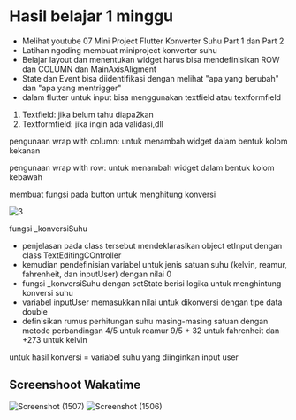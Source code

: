 # Hasil belajar 1 minggu
- Melihat youtube 07 Mini Project Flutter Konverter Suhu Part 1 dan Part 2
- Latihan ngoding membuat miniproject konverter suhu
- Belajar layout dan menentukan widget harus bisa mendefinisikan ROW dan COLUMN dan MainAxisAligment
- State dan Event bisa diidentifikasi dengan melihat "apa yang berubah" dan "apa yang mentrigger"
- dalam flutter untuk input bisa menggunakan textfield atau textformfield
1. Textfield: jika belum tahu diapa2kan
2. Textformfield: jika ingin ada validasi,dll

pengunaan wrap with column:
untuk menambah widget dalam bentuk kolom kekanan

pengunaan wrap with row:
untuk menambah widget dalam bentuk kolom kebawah

membuat fungsi pada button untuk menghitung konversi

![3](https://user-images.githubusercontent.com/63260212/137657633-0dbacb23-0329-4d9e-ba32-db2491b0d889.png)

fungsi _konversiSuhu
- penjelasan pada class tersebut mendeklarasikan object etInput dengan class TextEditingCOntroller
- kemudian pendefinisian variabel untuk jenis satuan suhu (kelvin, reamur, fahrenheit, dan inputUser) dengan nilai 0
- fungsi _konversiSuhu dengan setState berisi logika untuk menghintung konversi suhu
- variabel inputUser memasukkan nilai untuk dikonversi dengan tipe data double
- definisikan rumus perhitungan suhu masing-masing satuan dengan metode perbandingan
4/5 untuk reamur
9/5 + 32 untuk fahrenheit
dan +273 untuk kelvin

untuk hasil konversi = variabel suhu yang diinginkan input user

## Screenshoot Wakatime
![Screenshot (1507)](https://user-images.githubusercontent.com/63260212/137657513-d35c8c36-eb9e-4119-87c9-3fdc833c4c36.png)
![Screenshot (1506)](https://user-images.githubusercontent.com/63260212/137657520-e631e4d3-97e9-46ea-ad88-bc5d151cacf7.png)
